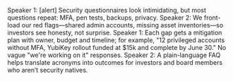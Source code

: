 Speaker 1: [alert] Security questionnaires look intimidating, but most questions repeat: MFA, pen tests, backups, privacy.
Speaker 2: We front-load our red flags—shared admin accounts, missing asset inventories—so investors see honesty, not surprise.
Speaker 1: Each gap gets a mitigation plan with owner, budget and timeline; for example, "12 privileged accounts without MFA, YubiKey rollout funded at $15k and complete by June 30." No vague "we're working on it" responses.
Speaker 2: A plain-language FAQ helps translate acronyms into outcomes for investors and board members who aren’t security natives.
